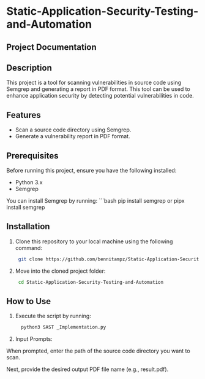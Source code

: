 # Static-Application-Security-Testing-and-Automation
## Project Documentation

## Description
This project is a tool for scanning vulnerabilities in source code using Semgrep and generating a report in PDF format. This tool can be used to enhance application security by detecting potential vulnerabilities in code.

## Features
- Scan a source code directory using Semgrep.
- Generate a vulnerability report in PDF format.

## Prerequisites
Before running this project, ensure you have the following installed:
- Python 3.x
- Semgrep

You can install Semgrep by running:
    ```bash
pip install semgrep or pipx install semgrep

## Installation

1. Clone this repository to your local machine using the following command:
   ```bash
    git clone https://github.com/bennitampz/Static-Application-Security-Testing-and-Automation


2. Move into the cloned project folder:
   ```bash
    cd Static-Application-Security-Testing-and-Automation

## How to Use

1. Execute the script by running:
   ```bash
     python3 SAST _Implementation.py

2. Input Prompts:

  When prompted, enter the path of the source code directory you want to scan.

  Next, provide the desired output PDF file name (e.g., result.pdf).

